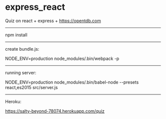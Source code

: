 # express_react
Quiz on react + express + https://opentdb.com

***

npm install

***

create bundle.js:

NODE_ENV=production node_modules/.bin/webpack -p
  
***

running server:

NODE_ENV=production node_modules/.bin/babel-node --presets react,es2015 src/server.js

***

Heroku:

https://salty-beyond-78074.herokuapp.com/quiz

